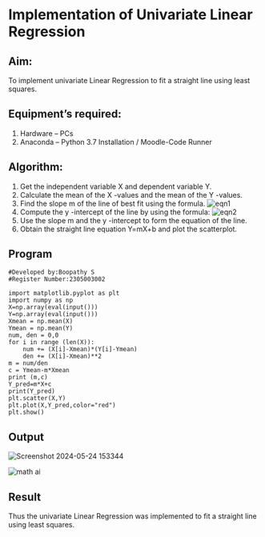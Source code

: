 # Implementation of Univariate Linear Regression
## Aim:
To implement univariate Linear Regression to fit a straight line using least squares.
## Equipment’s required:
1.	Hardware – PCs
2.	Anaconda – Python 3.7 Installation / Moodle-Code Runner
## Algorithm:
1.	Get the independent variable X and dependent variable Y.
2.	Calculate the mean of the X -values and the mean of the Y -values.
3.	Find the slope m of the line of best fit using the formula.
 ![eqn1](./eq1.jpg)
4.	Compute the y -intercept of the line by using the formula:
![eqn2](./eq2.jpg)  
5.	Use the slope m and the y -intercept to form the equation of the line.
6.	Obtain the straight line equation Y=mX+b and plot the scatterplot.
## Program
```
#Developed by:Boopathy S
#Register Number:2305003002

import matplotlib.pyplot as plt
import numpy as np
X=np.array(eval(input()))
Y=np.array(eval(input()))
Xmean = np.mean(X)
Ymean = np.mean(Y)
num, den = 0,0
for i in range (len(X)):
    num += (X[i]-Xmean)*(Y[i]-Ymean)
    den += (X[i]-Xmean)**2
m = num/den
c = Ymean-m*Xmean
print (m,c)
Y_pred=m*X+c
print(Y_pred)
plt.scatter(X,Y)
plt.plot(X,Y_pred,color="red")
plt.show()
```
## Output
![Screenshot 2024-05-24 153344](https://github.com/BOOPATHYS0660/Univariate-Linear-Regression/assets/155909381/cc121d38-4259-48e9-8bd2-2b3945cbf44d)

![math ai](https://github.com/BOOPATHYS0660/Univariate-Linear-Regression/assets/155909381/767fcbae-708c-4c13-8268-0fe5f544e314)


## Result
Thus the univariate Linear Regression was implemented to fit a straight line using least squares.
